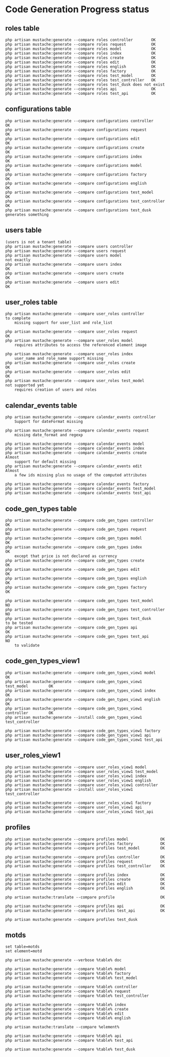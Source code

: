 # Code Generation Progress status


## roles table

    php artisan mustache:generate --compare roles controller        OK
    php artisan mustache:generate --compare roles request           OK
    php artisan mustache:generate --compare roles model             OK
    php artisan mustache:generate --compare roles index             OK
    php artisan mustache:generate --compare roles create            OK
    php artisan mustache:generate --compare roles edit              OK
    php artisan mustache:generate --compare roles english           OK
    php artisan mustache:generate --compare roles factory           OK
    php artisan mustache:generate --compare roles test_model        OK
    php artisan mustache:generate --compare roles test_controller   OK
    php artisan mustache:generate --compare roles test_dusk does not exist
    php artisan mustache:generate --compare roles api               OK        
    php artisan mustache:generate --compare roles test_api          OK

## configurations table

    php artisan mustache:generate --compare configurations controller       OK
    php artisan mustache:generate --compare configurations request          OK
    php artisan mustache:generate --compare configurations edit             OK
    php artisan mustache:generate --compare configurations create           OK
    php artisan mustache:generate --compare configurations index            OK
    php artisan mustache:generate --compare configurations model            OK
    php artisan mustache:generate --compare configurations factory          OK
    php artisan mustache:generate --compare configurations english          OK
    php artisan mustache:generate --compare configurations test_model       OK
    php artisan mustache:generate --compare configurations test_controller  OK
    php artisan mustache:generate --compare configurations test_dusk        generates something
    
## users table

    (users is not a tenant table)
    php artisan mustache:generate --compare users controller
    php artisan mustache:generate --compare users request
    php artisan mustache:generate --compare users model                     not exactly
    php artisan mustache:generate --compare users index                     OK
    php artisan mustache:generate --compare users create                    OK
    php artisan mustache:generate --compare users edit                      OK

## user_roles table

    php artisan mustache:generate --compare user_roles controller           to complete 
        missing support for user_list and role_list
        
    php artisan mustache:generate --compare user_roles request              OK
    php artisan mustache:generate --compare user_roles model
        requires attributes to access the referenced element image
        
    php artisan mustache:generate --compare user_roles index        
        user_name and role_name support missing
    php artisan mustache:generate --compare user_roles create               OK
    php artisan mustache:generate --compare user_roles edit                 OK
    php artisan mustache:generate --compare user_roles test_model           not supported yet
        requires creation of users and roles

## calendar_events table

    php artisan mustache:generate --compare calendar_events controller
        Support for dateFormat missing
    
    php artisan mustache:generate --compare calendar_events request
        missing date_format and regexp
        
    php artisan mustache:generate --compare calendar_events model
    php artisan mustache:generate --compare calendar_events index
    php artisan mustache:generate --compare calendar_events create          Almost
        support for default missing
    php artisan mustache:generate --compare calendar_events edit            Almost
        a few ids missing plus no usage of the computed attributes
        
    php artisan mustache:generate --compare calendar_events factory
    php artisan mustache:generate --compare calendar_events test_model
    php artisan mustache:generate --compare calendar_events test_api          
    
## code_gen_types table

    php artisan mustache:generate --compare code_gen_types controller           OK
    php artisan mustache:generate --compare code_gen_types request				NO    	             .          
    php artisan mustache:generate --compare code_gen_types model      			OK    	          .
    php artisan mustache:generate --compare code_gen_types index                OK
    	except that price is not declared as currency
    php artisan mustache:generate --compare code_gen_types create        		OK
    php artisan mustache:generate --compare code_gen_types edit                 OK
    php artisan mustache:generate --compare code_gen_types english              OK
    php artisan mustache:generate --compare code_gen_types factory              OK
    
    php artisan mustache:generate --compare code_gen_types test_model           NO    
    php artisan mustache:generate --compare code_gen_types test_controller      NO
    php artisan mustache:generate --compare code_gen_types test_dusk        to be tested
    php artisan mustache:generate --compare code_gen_types api                  OK
    php artisan mustache:generate --compare code_gen_types test_api             NO
        to validate
        
## code_gen_types_view1

    php artisan mustache:generate --compare code_gen_types_view1 model              OK
    php artisan mustache:generate --compare code_gen_types_view1 test_model         OK
    php artisan mustache:generate --compare code_gen_types_view1 index              OK
    php artisan mustache:generate --compare code_gen_types_view1 english            OK
    php artisan mustache:generate --compare code_gen_types_view1 controller         OK
    php artisan mustache:generate --install code_gen_types_view1 test_controller
    
    php artisan mustache:generate --compare code_gen_types_view1 factory
    php artisan mustache:generate --compare code_gen_types_view1 api
    php artisan mustache:generate --compare code_gen_types_view1 test_api
    
## user_roles_view1

    php artisan mustache:generate --compare user_roles_view1 model
    php artisan mustache:generate --compare user_roles_view1 test_model
    php artisan mustache:generate --compare user_roles_view1 index
    php artisan mustache:generate --compare user_roles_view1 english
    php artisan mustache:generate --compare user_roles_view1 controller
    php artisan mustache:generate --install user_roles_view1 test_controller
    
    php artisan mustache:generate --compare user_roles_view1 factory
    php artisan mustache:generate --compare user_roles_view1 api
    php artisan mustache:generate --compare user_roles_view1 test_api
    
## profiles

    php artisan mustache:generate --compare profiles model              OK                
    php artisan mustache:generate --compare profiles factory            OK              
    php artisan mustache:generate --compare profiles test_model         OK           

    php artisan mustache:generate --compare profiles controller         OK       
    php artisan mustache:generate --compare profiles request            OK            
    php artisan mustache:generate --compare profiles test_controller    OK

    php artisan mustache:generate --compare profiles index              OK  
    php artisan mustache:generate --compare profiles create             OK  
    php artisan mustache:generate --compare profiles edit               OK  
    php artisan mustache:generate --compare profiles english            OK
    
    php artisan mustache:translate --compare profile                    OK

    php artisan mustache:generate --compare profiles api                OK                 
    php artisan mustache:generate --compare profiles test_api           OK

    php artisan mustache:generate --compare profiles test_dusk       

## motds 

	set table=motds
	set element=motd
	
	php artisan mustache:generate --verbose %table% doc
	
    php artisan mustache:generate --compare %table% model                              
    php artisan mustache:generate --compare %table% factory                          
    php artisan mustache:generate --compare %table% test_model                    

    php artisan mustache:generate --compare %table% controller                
    php artisan mustache:generate --compare %table% request                        
    php artisan mustache:generate --compare %table% test_controller    

    php artisan mustache:generate --compare %table% index                
    php artisan mustache:generate --compare %table% create               
    php artisan mustache:generate --compare %table% edit                 
    php artisan mustache:generate --compare %table% english            
    
    php artisan mustache:translate --compare %element%                    

    php artisan mustache:generate --compare %table% api                                 
    php artisan mustache:generate --compare %table% test_api           

    php artisan mustache:generate --compare %table% test_dusk       

    